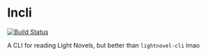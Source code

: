 # lncli

[![Build Status](https://drone.lys.ee/api/badges/Lyssieth/lncli/status.svg?ref=refs/heads/dommy-mommy)](https://drone.lys.ee/Lyssieth/lncli)

A CLI for reading Light Novels, but better than `lightnovel-cli` lmao
